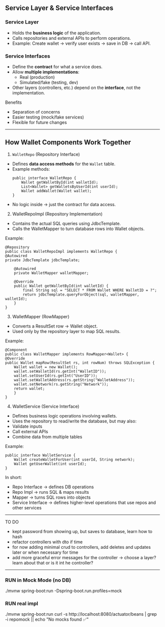 ## Service Layer & Service Interfaces

### Service Layer
- Holds the **business logic** of the application.
- Calls repositories and external APIs to perform operations.
- Example: Create wallet -> verify user exists -> save in DB -> call API.

### Service Interfaces
- Define the **contract** for what a service does.
- Allow **multiple implementations**:
    - Real (production)
    - Simulated/fake (testing, dev)
- Other layers (controllers, etc.) depend on the **interface**, not the implementation.



Benefits
- Separation of concerns
- Easier testing (mock/fake services)
- Flexible for future changes

---
## How Wallet Components Work Together

1. `WalletRepo` (Repository Interface)
- Defines **data access methods** for the `Wallet` table.
- Example methods:
  ```
  public interface WalletRepo {
      Wallet getWalletById(int walletId);
      List<Wallet> getWalletsByUserId(int userId);
      Wallet addWallet(Wallet wallet);
  }
  ```
- No logic inside -> just the contract for data access.

2. WalletRepoImpl (Repository Implementation)
- Contains the actual SQL queries using JdbcTemplate.
- Calls the WalletMapper to turn database rows into Wallet objects.

Example:
```
@Repository
public class WalletRepoImpl implements WalletRepo {
@Autowired
private JdbcTemplate jdbcTemplate;

    @Autowired
    private WalletMapper walletMapper;

    @Override
    public Wallet getWalletById(int walletId) {
        final String sql = "SELECT * FROM Wallet WHERE WalletID = ?";
        return jdbcTemplate.queryForObject(sql, walletMapper, walletId);
    }
}
```

3. WalletMapper (RowMapper)
- Converts a ResultSet row -> Wallet object.
- Used only by the repository layer to map SQL results.

Example:
```
@Component
public class WalletMapper implements RowMapper<Wallet> {
@Override
public Wallet mapRow(ResultSet rs, int rowNum) throws SQLException {
    Wallet wallet = new Wallet();
    wallet.setWalletId(rs.getInt("WalletID"));
    wallet.setUserId(rs.getInt("UserID"));
    wallet.setWalletAddress(rs.getString("WalletAddress"));
    wallet.setNetwork(rs.getString("Network"));
    return wallet;
    }
}
```

4. WalletService (Service Interface)
- Defines business logic operations involving wallets.
- Uses the repository to read/write the database, but may also:
- Validate inputs
- Call external APIs
- Combine data from multiple tables

Example:
```
public interface WalletService {
    Wallet createWalletForUser(int userId, String network);
    Wallet getUserWallet(int userId);
}
```
In short:
- Repo Interface -> defines DB operations
- Repo Impl -> runs SQL & maps results
- Mapper -> turns SQL rows into objects
- Service Interface -> defines higher-level operations that use repos and other services


---
TO DO
- kept password from showing up, but saves to database, learn how to hash
- refactor controllers with dto if time
- for now adding minimal crud to controllers, add deletes and updates later or when necessary for time
- add more graceful error messages for the controller -> choose a layer? learn about that or is it int he controller?



---

### RUN in Mock Mode (no DB)
./mvnw spring-boot:run -Dspring-boot.run.profiles=mock

### RUN real impl
./mvnw spring-boot:run
curl -s http://localhost:8080/actuator/beans | grep -i repomock || echo "No mocks found ✅"
